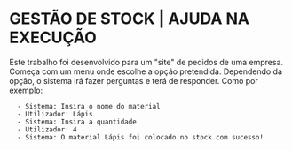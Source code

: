 <h1>GESTÃO DE STOCK | AJUDA NA EXECUÇÃO</h1>
<p> Este trabalho foi desenvolvido para um "site" de pedidos de uma empresa. Começa com um menu onde escolhe a opção pretendida. Dependendo da opção, o sistema irá fazer perguntas e terá de responder. Como por exemplo:
      
      - Sistema: Insira o nome do material
      - Utilizador: Lápis
      - Sistema: Insira a quantidade
      - Utilizador: 4
      - Sistema: O material Lápis foi colocado no stock com sucesso!
   
